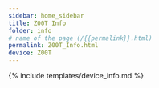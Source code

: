 ```yaml
---
sidebar: home_sidebar
title: Z00T Info
folder: info
# name of the page (/{{permalink}}.html)
permalink: Z00T_Info.html
device: Z00T
---
```

{% include templates/device_info.md %}
